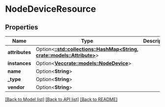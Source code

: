 # NodeDeviceResource

## Properties

Name | Type | Description | Notes
------------ | ------------- | ------------- | -------------
**attributes** | Option<[**::std::collections::HashMap<String, crate::models::Attribute>**](Attribute.md)> |  | [optional]
**instances** | Option<[**Vec<crate::models::NodeDevice>**](NodeDevice.md)> |  | [optional]
**name** | Option<**String**> |  | [optional]
**_type** | Option<**String**> |  | [optional]
**vendor** | Option<**String**> |  | [optional]

[[Back to Model list]](../README.md#documentation-for-models) [[Back to API list]](../README.md#documentation-for-api-endpoints) [[Back to README]](../README.md)


